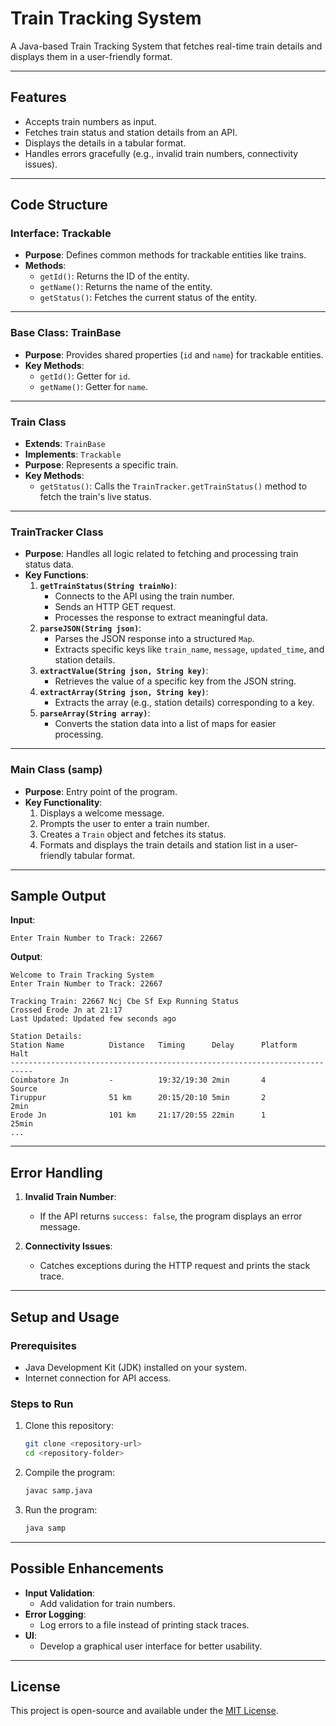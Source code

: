 
# Train Tracking System

A Java-based Train Tracking System that fetches real-time train details and displays them in a user-friendly format.

---

## Features
- Accepts train numbers as input.
- Fetches train status and station details from an API.
- Displays the details in a tabular format.
- Handles errors gracefully (e.g., invalid train numbers, connectivity issues).

---

## Code Structure

### Interface: Trackable
- **Purpose**: Defines common methods for trackable entities like trains.
- **Methods**:
  - `getId()`: Returns the ID of the entity.
  - `getName()`: Returns the name of the entity.
  - `getStatus()`: Fetches the current status of the entity.

---

### Base Class: TrainBase
- **Purpose**: Provides shared properties (`id` and `name`) for trackable entities.
- **Key Methods**:
  - `getId()`: Getter for `id`.
  - `getName()`: Getter for `name`.

---

### Train Class
- **Extends**: `TrainBase`
- **Implements**: `Trackable`
- **Purpose**: Represents a specific train.
- **Key Methods**:
  - `getStatus()`: Calls the `TrainTracker.getTrainStatus()` method to fetch the train's live status.

---

### TrainTracker Class
- **Purpose**: Handles all logic related to fetching and processing train status data.
- **Key Functions**:
  1. **`getTrainStatus(String trainNo)`**:
     - Connects to the API using the train number.
     - Sends an HTTP GET request.
     - Processes the response to extract meaningful data.
  2. **`parseJSON(String json)`**:
     - Parses the JSON response into a structured `Map`.
     - Extracts specific keys like `train_name`, `message`, `updated_time`, and station details.
  3. **`extractValue(String json, String key)`**:
     - Retrieves the value of a specific key from the JSON string.
  4. **`extractArray(String json, String key)`**:
     - Extracts the array (e.g., station details) corresponding to a key.
  5. **`parseArray(String array)`**:
     - Converts the station data into a list of maps for easier processing.

---

### Main Class (samp)
- **Purpose**: Entry point of the program.
- **Key Functionality**:
  1. Displays a welcome message.
  2. Prompts the user to enter a train number.
  3. Creates a `Train` object and fetches its status.
  4. Formats and displays the train details and station list in a user-friendly tabular format.

---

## Sample Output

**Input**:
```
Enter Train Number to Track: 22667
```

**Output**:
```
Welcome to Train Tracking System
Enter Train Number to Track: 22667

Tracking Train: 22667 Ncj Cbe Sf Exp Running Status
Crossed Erode Jn at 21:17
Last Updated: Updated few seconds ago

Station Details:
Station Name          Distance   Timing      Delay      Platform   Halt
---------------------------------------------------------------------------
Coimbatore Jn         -          19:32/19:30 2min       4          Source
Tiruppur              51 km      20:15/20:10 5min       2          2min
Erode Jn              101 km     21:17/20:55 22min      1          25min
...
```

---

## Error Handling

1. **Invalid Train Number**:
   - If the API returns `success: false`, the program displays an error message.

2. **Connectivity Issues**:
   - Catches exceptions during the HTTP request and prints the stack trace.

---

## Setup and Usage

### Prerequisites
- Java Development Kit (JDK) installed on your system.
- Internet connection for API access.

### Steps to Run
1. Clone this repository:
   ```bash
   git clone <repository-url>
   cd <repository-folder>
   ```
2. Compile the program:
   ```bash
   javac samp.java
   ```
3. Run the program:
   ```bash
   java samp
   ```

---

## Possible Enhancements
- **Input Validation**:
  - Add validation for train numbers.
- **Error Logging**:
  - Log errors to a file instead of printing stack traces.
- **UI**:
  - Develop a graphical user interface for better usability.

---

## License
This project is open-source and available under the [MIT License](LICENSE).
